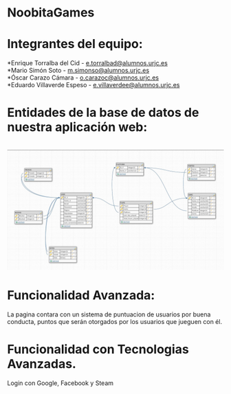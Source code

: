 # NoobitaGames  
# Integrantes del equipo:  
   *Enrique Torralba del Cid - e.torralbad@alumnos.urjc.es  
   *Mario Simón Soto - m.simonso@alumnos.urjc.es  
   *Óscar Carazo Cámara - o.carazoc@alumnos.urjc.es  
   *Eduardo Villaverde Espeso - e.villaverdee@alumnos.urjc.es  
  # 
# Entidades de la base de datos de nuestra aplicación web:  

   ![Imagen de las Entidades](photo6014931153942850327.jpg)
# Funcionalidad Avanzada:
  La pagina contara con un sistema de puntuacion de usuarios por buena conducta, puntos que serán otorgados por los usuarios que jueguen con él.  
      
# Funcionalidad con Tecnologias Avanzadas.  
  Login con Google, Facebook y Steam
